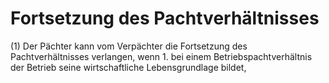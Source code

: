 # Fortsetzung des Pachtverhältnisses

(1) Der Pächter kann vom Verpächter die Fortsetzung des Pachtverhältnisses verlangen, wenn  1.
 bei einem Betriebspachtverhältnis der Betrieb seine wirtschaftliche Lebensgrundlage bildet,